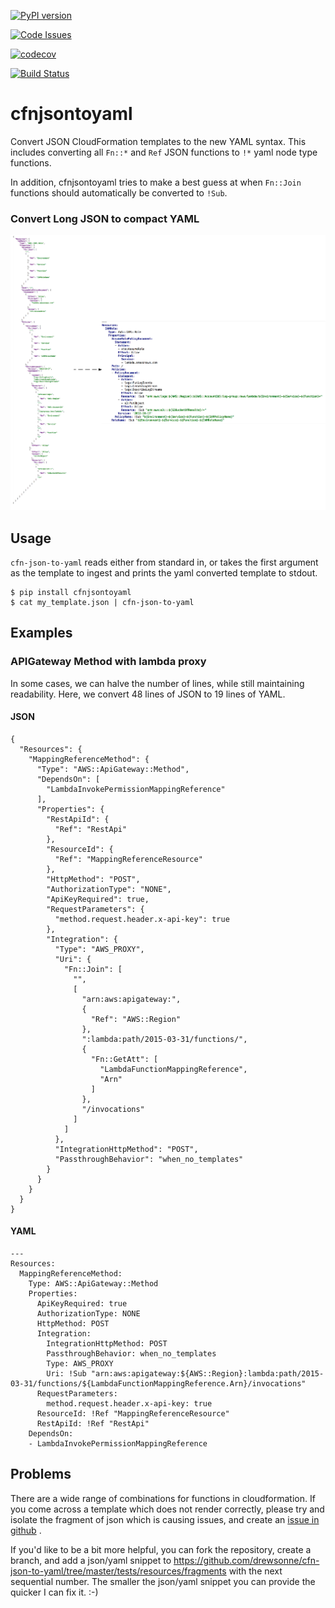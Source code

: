 [![PyPI version](https://badge.fury.io/py/cfnjsontoyaml.svg)](https://badge.fury.io/py/cfnjsontoyaml)

[![Code Issues](https://www.quantifiedcode.com/api/v1/project/b6d9757c91b64831ba12fd7cf53332de/badge.svg)](https://www.quantifiedcode.com/app/project/b6d9757c91b64831ba12fd7cf53332de)

[![codecov](https://codecov.io/gh/drewsonne/cfn-json-to-yaml/branch/master/graph/badge.svg)](https://codecov.io/gh/drewsonne/cfn-json-to-yaml)

[![Build Status](https://travis-ci.org/drewsonne/cfn-json-to-yaml.svg?branch=master)](https://travis-ci.org/drewsonne/cfn-json-to-yaml)


# cfnjsontoyaml
Convert JSON CloudFormation templates to the new YAML syntax. This
includes converting all `Fn::*` and `Ref` JSON functions to `!*` yaml
node type functions.

In addition, cfnjsontoyaml tries to make a best guess at when
 `Fn::Join` functions should automatically be converted to `!Sub`.

### Convert Long JSON to compact YAML

![docs/images/diagram.png](docs/images/diagram.png)

## Usage
`cfn-json-to-yaml` reads either from standard in, or takes the first
argument as the template to ingest and prints the yaml converted
template to stdout.

    $ pip install cfnjsontoyaml
    $ cat my_template.json | cfn-json-to-yaml

## Examples

### APIGateway Method with lambda proxy
In some cases, we can halve the number of lines, while still maintaining readability.
Here, we convert 48 lines of JSON to 19 lines of YAML.
#### JSON

    {
      "Resources": {
        "MappingReferenceMethod": {
          "Type": "AWS::ApiGateway::Method",
          "DependsOn": [
            "LambdaInvokePermissionMappingReference"
          ],
          "Properties": {
            "RestApiId": {
              "Ref": "RestApi"
            },
            "ResourceId": {
              "Ref": "MappingReferenceResource"
            },
            "HttpMethod": "POST",
            "AuthorizationType": "NONE",
            "ApiKeyRequired": true,
            "RequestParameters": {
              "method.request.header.x-api-key": true
            },
            "Integration": {
              "Type": "AWS_PROXY",
              "Uri": {
                "Fn::Join": [
                  "",
                  [
                    "arn:aws:apigateway:",
                    {
                      "Ref": "AWS::Region"
                    },
                    ":lambda:path/2015-03-31/functions/",
                    {
                      "Fn::GetAtt": [
                        "LambdaFunctionMappingReference",
                        "Arn"
                      ]
                    },
                    "/invocations"
                  ]
                ]
              },
              "IntegrationHttpMethod": "POST",
              "PassthroughBehavior": "when_no_templates"
            }
          }
        }
      }
    }

#### YAML

    ---
    Resources:
      MappingReferenceMethod:
        Type: AWS::ApiGateway::Method
        Properties:
          ApiKeyRequired: true
          AuthorizationType: NONE
          HttpMethod: POST
          Integration:
            IntegrationHttpMethod: POST
            PassthroughBehavior: when_no_templates
            Type: AWS_PROXY
            Uri: !Sub "arn:aws:apigateway:${AWS::Region}:lambda:path/2015-03-31/functions/${LambdaFunctionMappingReference.Arn}/invocations"
          RequestParameters:
            method.request.header.x-api-key: true
          ResourceId: !Ref "MappingReferenceResource"
          RestApiId: !Ref "RestApi"
        DependsOn:
        - LambdaInvokePermissionMappingReference


## Problems
There are a wide range of combinations for functions in cloudformation.
If you come across a template which does not render correctly, please
try and isolate the fragment of json which is causing issues, and
create an [issue in github](https://github.com/drewsonne/cfn-json-to-yaml/issues/new) .

If you'd like to be a bit more helpful, you can fork the repository,
create a branch, and add a json/yaml snippet to https://github.com/drewsonne/cfn-json-to-yaml/tree/master/tests/resources/fragments
with the next sequential number. The smaller the json/yaml snippet
you can provide the quicker I can fix it. :-)
